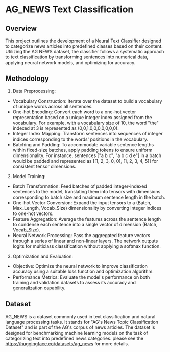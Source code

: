 # AG_NEWS Text Classification
## Overview
This project outlines the development of a Neural Text Classifier designed to categorize news articles into predefined classes based on their content. Utilizing the AG NEWS dataset, the classifier follows a systematic approach to text classification by transforming sentences into numerical data, applying neural network models, and optimizing for accuracy.

## Methodology
1. Data Preprocessing:
- Vocabulary Construction: Iterate over the dataset to build a vocabulary of unique words across all sentences.
- One-hot Encoding: Convert each word to a one-hot vector representation based on a unique integer index assigned from the vocabulary. For example, with a vocabulary size of 10, the word "the" indexed at 3 is represented as (0,0,1,0,0,0,0,0,0,0).
- Integer Index Mapping: Transform sentences into sequences of integer indices corresponding to the words' positions in the vocabulary.
- Batching and Padding: To accommodate variable sentence lengths within fixed-size batches, apply padding tokens to ensure uniform dimensionality. For instance, sentences ["a b c", "a b c d e"] in a batch would be padded and represented as [[1, 2, 3, 0, 0], [1, 2, 3, 4, 5]] for consistent tensor dimensions.
2. Model Training:
- Batch Transformation: Feed batches of padded integer-indexed sentences to the model, translating them into tensors with dimensions corresponding to batch size and maximum sentence length in the batch.
- One-hot Vector Conversion: Expand the input tensors to a (Batch, Max_Length, Vocab_Size) dimensionality by converting integer indices to one-hot vectors.
- Feature Aggregation: Average the features across the sentence length to condense each sentence into a single vector of dimension (Batch, Vocab_Size).
- Neural Network Processing: Pass the aggregated feature vectors through a series of linear and non-linear layers. The network outputs logits for multiclass classification without applying a softmax function.
3. Optimization and Evaluation:
- Objective: Optimize the neural network to improve classification accuracy using a suitable loss function and optimization algorithm.
- Performance Metrics: Evaluate the model's performance on both training and validation datasets to assess its accuracy and generalization capability.


## Dataset
AG_NEWS is a dataset commonly used in text classification and natural language processing tasks. It stands for "AG's News Topic Classification Dataset" and is part of the AG's corpus of news articles. The dataset is designed for benchmarking machine learning models on the task of categorizing text into predefined news categories. please see the https://huggingface.co/datasets/ag_news for more details.

